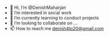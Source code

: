- 👋 Hi, I’m @DenishMaharjan
- 👀 I’m interested in social work
- 🌱 I’m currently learning to conduct projects 
- 💞️ I’m looking to collaborate on ...
- 📫 How to reach me denish4to20@gmail.com

<!---
DenishMaharjan/DenishMaharjan is a ✨ special ✨ repository because its `README.md` (this file) appears on your GitHub profile.
You can click the Preview link to take a look at your changes.
--->
